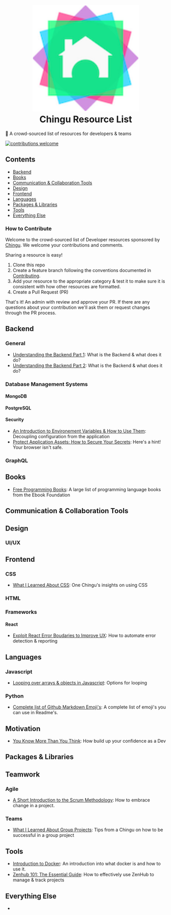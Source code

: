 # <div align="center">![Chingu Logo](./assets/ChinguLogo.svg) <br/> Chingu Resource List</div>
:notebook: A crowd-sourced list of resources for developers & teams

[![contributions welcome](https://img.shields.io/badge/contributions-welcome-brightgreen.svg?style=flat)](./CONTRIBUTING.md)

## Contents

- [Backend](#backend)
- [Books](#books)
- [Communication & Collaboration Tools](#communication-_-collaboration-tools)
- [Design](#design)
- [Frontend](#frontend)
- [Languages](#languages)
- [Packages & Libraries](#packages-_-libraries)
- [Tools](#tools)
- [Everything Else](#everything-else)

### How to Contribute
Welcome to the crowd-sourced list of Developer resources sponsored by 
[Chingu](https://chingu.io). We welcome your contributions and comments.

Sharing a resource is easy! 

1. Clone this repo
2. Create a feature branch following the conventions documented in [Contributing](https://github.com/chingu-voyages/ChinguResourceList/blob/development/docs/CONTRIBUTING.md).
3. Add your resource to the appropriate category & test it to make sure it
is consistent with how other resources are formatted.
4. Create a Pull Request (PR)

That's it! An admin with review and approve your PR. If there are any questions
about your contribution we'll ask them or request changes through the PR
process.

## Backend 

### General

- [Understanding the Backend Part 1](https://medium.com/chingu/understanding-the-back-end-part-i-d65aff455d3f): What is the Backend & what does it do?
- [Understanding the Backend Part 2](https://medium.com/chingu/understanding-the-back-end-part-ii-ba520f79a0f5): What is the Backend & what does it do?

### Database Management Systems

#### MongoDB

#### PostgreSQL

#### Security

- [An Introduction to Environement Variables & How to Use Them](https://dev.to/chingu/an-introduction-to-environment-variables-and-how-to-use-them-1ck0): Decoupling configuration from the application
- [Protect Application Assets: How to Secure Your Secrets](https://dev.to/chingu/protect-application-assets-how-to-secure-your-secrets-1in8): Here's a hint! Your browser isn't safe.

### GraphQL

## Books

- [Free Programming Books](https://github.com/EbookFoundation/free-programming-books/blob/master/free-programming-books.md): A large list of programming language books from the Ebook Foundation

## Communication & Collaboration Tools

## Design

### UI/UX

## Frontend

### CSS

- [What I Learned About CSS](https://medium.com/chingu/what-i-learned-about-css-52b30cbb0625): One Chingu's insights on using CSS

### HTML

### Frameworks

#### React

- [Exploit React Error Boudaries to Improve UX](https://dev.to/chingu/exploit-react-error-boundaries-to-improve-ux-hdk): How to automate error detection & reporting

## Languages

### Javascript

- [Looping over arrays & objects in Javascript](https://medium.com/chingu/looping-over-arrays-and-objects-in-javascript-57e1188c1ba2): Options for looping

### Python

- [Complete list of Github Markdown Emoji's](https://gist.github.com/rxaviers/7360908): A complete list of emoji's you can use in Readme's.

## Motivation

- [You Know More Than You Think](https://medium.com/chingu/you-know-more-than-you-think-231cb232a578): How build up your confidence as a Dev

## Packages & Libraries

## Teamwork

### Agile

- [A Short Introduction to the Scrum Methodology](https://medium.com/chingu/a-short-introduction-to-the-scrum-methodology-7a23431b9f17): How to embrace change in a project.

### Teams

- [What I Learned About Group Projects](https://medium.com/chingu/what-i-learned-about-group-projects-41bbfb9ffdcd): Tips from a Chingu on how to be successful in a group project

## Tools

- [Introduction to Docker](https://dev.to/danko56666/intro-to-docker-3p42): An introduction into what docker is and how to use it.
- [Zenhub 101: The Essential Guide](https://medium.com/chingu/zenhub-101-the-essential-guide-da46ce7aff9d): How to effectively use ZenHub to manage & track projects

## Everything Else

- 
